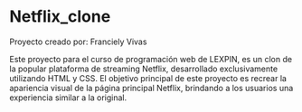 # Netflix_clone
Proyecto creado por: Franciely Vivas

Este proyecto para el curso de programación web de LEXPIN, es un clon de la popular plataforma de streaming Netflix, desarrollado exclusivamente utilizando HTML y CSS. El objetivo principal de este proyecto es recrear la apariencia visual de la página principal Netflix, brindando a los usuarios una experiencia similar a la original.

 
